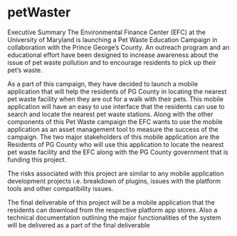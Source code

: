 # petWaster
Executive Summary
The Environmental Finance Center (EFC) at the University of Maryland is launching a Pet Waste Education Campaign in collaboration with the Prince George’s County. An outreach program and an educational effort have been designed to increase awareness about the issue of pet waste pollution and to encourage residents to pick up their pet’s waste. 

As a part of this campaign, they have decided to launch a mobile application that will help the residents of PG County in locating the nearest pet waste facility when they are out for a walk with their pets. This mobile application will have an easy to use interface that the residents can use to search and locate the nearest pet waste stations. Along with the other components of this Pet Waste campaign the EFC wants to use the mobile application as an asset management tool to measure the success of the campaign. 
The two major stakeholders of this mobile application are the Residents of PG County who will use this application to locate the nearest pet waste facility and the EFC along with the PG County government that is funding this project.

The risks associated with this project are similar to any mobile application development projects i.e. breakdown of plugins, issues with the platform tools and other compatibility issues.

The final deliverable of this project will be a mobile application that the residents can download from the respective platform app stores. Also a technical documentation outlining the major functionalities of the system will be delivered as a part of the final deliverable
